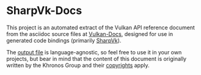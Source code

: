# SharpVk-Docs

This project is an automated extract of the Vulkan API reference document from the asciidoc source files at [Vulkan-Docs](https://github.com/KhronosGroup/Vulkan-Docs/tree/1.0/doc/specs/vulkan/chapters), designed for use in generated code bindings (primarily [SharpVk](https://github.com/FacticiusVir/SharpVk)).

The [output file](https://github.com/FacticiusVir/SharpVk-Docs/blob/master/Docs/vkDocs.xml) is language-agnostic, so feel free to use it in your own projects, but bear in mind that the content of this document is originally written by the Khronos Group and their [copyrights](https://github.com/KhronosGroup/Vulkan-Docs/blob/1.0/doc/specs/vulkan/man/copyright-ccby.txt) apply.
